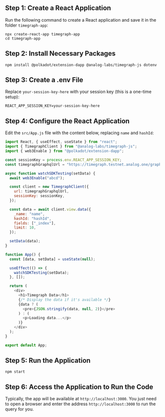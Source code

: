 ## Step 1: Create a React Application
Run the following command to create a React application and save it in the folder `timegraph-app`:
```
npx create-react-app timegraph-app
cd timegraph-app
```
## Step 2: Install Necessary Packages
```
npm install @polkadot/extension-dapp @analog-labs/timegraph-js dotenv
```
## Step 3: Create a .env File
Replace `your-session-key-here` with your session key (this is a one-time setup):
```
REACT_APP_SESSION_KEY=your-session-key-here
```
## Step 4: Configure the React Application
Edit the `src/App.js` file with the content below, replacing `name` and `hashId`:
```javascript
import React, { useEffect, useState } from "react";
import { TimegraphClient } from "@analog-labs/timegraph-js";
import { web3Enable } from "@polkadot/extension-dapp";

const sessionKey = process.env.REACT_APP_SESSION_KEY;
const timegraphGraphqlUrl = "https://timegraph.testnet.analog.one/graphql";

async function watchSDKTesting(setData) {
  await web3Enable("abcd");

  const client = new TimegraphClient({
    url: timegraphGraphqlUrl,
    sessionKey: sessionKey,
  });

  const data = await client.view.data({
    _name: "name",
    hashId: "hashId",
    fields: ["_index"],
    limit: 10,
  });

  setData(data);
}

function App() {
  const [data, setData] = useState(null);

  useEffect(() => {
    watchSDKTesting(setData);
  }, []);

  return (
    <div>
      <h1>Timegraph Data</h1>
      {/* Display the data if it's available */}
      {data ? (
        <pre>{JSON.stringify(data, null, 2)}</pre>
      ) : (
        <p>Loading data...</p>
      )}
    </div>
  );
}

export default App;
```
## Step 5: Run the Application
```
npm start
```
## Step 6: Access the Application to Run the Code
Typically, the app will be available at `http://localhost:3000`. 
You just need to open a browser and enter the address `http://localhost:3000` to run the query for you.